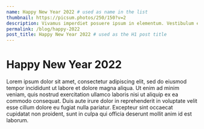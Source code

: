 ```yaml
---
name: Happy New Year 2022 # used as name in the list
thumbnail: https://picsum.photos/250/150?v=2
description: Vivamus imperdiet posuere ipsum in elementum. Vestibulum elementum tempor proin.
permalink: /blog/happy-2022
post_title: Happy New Year 2022 # used as the H1 post title
---
```


# Happy New Year 2022

Lorem ipsum dolor sit amet, consectetur adipiscing elit, sed do eiusmod tempor incididunt ut labore et dolore magna aliqua. Ut enim ad minim veniam, quis nostrud exercitation ullamco laboris nisi ut aliquip ex ea commodo consequat. Duis aute irure dolor in reprehenderit in voluptate velit esse cillum dolore eu fugiat nulla pariatur. Excepteur sint occaecat cupidatat non proident, sunt in culpa qui officia deserunt mollit anim id est laborum.